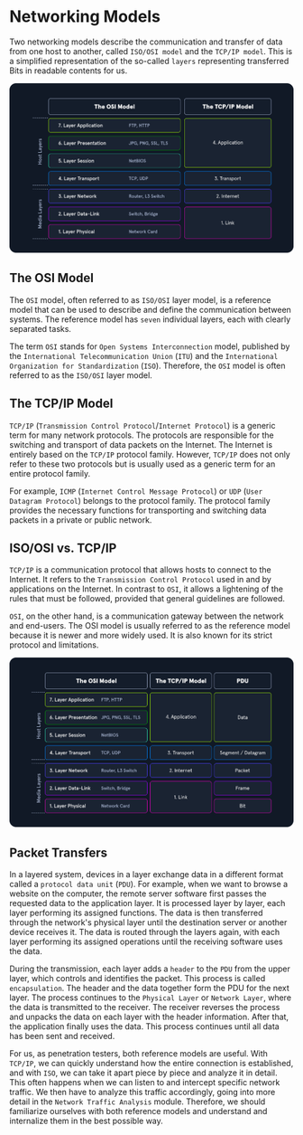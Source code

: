 # Networking Models

Two networking models describe the communication and transfer of data from one host to another, called `ISO/OSI model` and the `TCP/IP model`. This is a simplified representation of the so-called `layers` representing transferred Bits in readable contents for us.

![alt text](/Images/image-57.png)

## The OSI Model

The `OSI` model, often referred to as `ISO/OSI` layer model, is a reference model that can be used to describe and define the communication between systems. The reference model has `seven` individual layers, each with clearly separated tasks.

The term `OSI` stands for `Open Systems Interconnection` model, published by the `International Telecommunication Union` (`ITU`) and the `International Organization for Standardization` (`ISO`). Therefore, the `OSI` model is often referred to as the `ISO/OSI` layer model.

## The TCP/IP Model

`TCP/IP` (`Transmission Control Protocol`/`Internet Protocol`) is a generic term for many network protocols. The protocols are responsible for the switching and transport of data packets on the Internet. The Internet is entirely based on the `TCP/IP` protocol family. However, `TCP/IP` does not only refer to these two protocols but is usually used as a generic term for an entire protocol family.

For example, `ICMP` (`Internet Control Message Protocol`) or `UDP` (`User Datagram Protocol`) belongs to the protocol family. The protocol family provides the necessary functions for transporting and switching data packets in a private or public network.

## ISO/OSI vs. TCP/IP

`TCP/IP` is a communication protocol that allows hosts to connect to the Internet. It refers to the `Transmission Control Protocol` used in and by applications on the Internet. In contrast to `OSI`, it allows a lightening of the rules that must be followed, provided that general guidelines are followed.

`OSI`, on the other hand, is a communication gateway between the network and end-users. The OSI model is usually referred to as the reference model because it is newer and more widely used. It is also known for its strict protocol and limitations.

![alt text](/Images/image-58.png)

## Packet Transfers

In a layered system, devices in a layer exchange data in a different format called a `protocol data unit` (`PDU`). For example, when we want to browse a website on the computer, the remote server software first passes the requested data to the application layer. It is processed layer by layer, each layer performing its assigned functions. The data is then transferred through the network's physical layer until the destination server or another device receives it. The data is routed through the layers again, with each layer performing its assigned operations until the receiving software uses the data.

During the transmission, each layer adds a `header` to the `PDU` from the upper layer, which controls and identifies the packet. This process is called `encapsulation`. The header and the data together form the PDU for the next layer. The process continues to the `Physical Layer` or `Network Layer`, where the data is transmitted to the receiver. The receiver reverses the process and unpacks the data on each layer with the header information. After that, the application finally uses the data. This process continues until all data has been sent and received.

For us, as penetration testers, both reference models are useful. With `TCP/IP`, we can quickly understand how the entire connection is established, and with `ISO`, we can take it apart piece by piece and analyze it in detail. This often happens when we can listen to and intercept specific network traffic. We then have to analyze this traffic accordingly, going into more detail in the `Network Traffic Analysis` module. Therefore, we should familiarize ourselves with both reference models and understand and internalize them in the best possible way.
